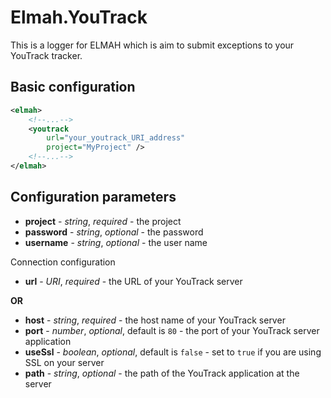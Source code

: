 Elmah.YouTrack
==============

This is a logger for ELMAH which is aim to submit exceptions to your YouTrack tracker.


## Basic configuration

```xml
<elmah>
    <!--...-->
    <youtrack
        url="your_youtrack_URI_address"
        project="MyProject" />
    <!--...-->
</elmah>
```

## Configuration parameters

* **project** - *string*, *required* - the project
* **password** - *string*, *optional* - the password
* **username** - *string*, *optional* - the user name 

Connection configuration


* **url** - *URI*, *required* - the URL of your YouTrack server

**OR**

* **host** - *string*, *required* - the host name of your YouTrack server
* **port** - *number*, *optional*, default is `80` - the port of your YouTrack server application
* **useSsl** - *boolean*, *optional*, default is `false` - set to `true` if you are using SSL on your server
* **path** - *string*, *optional* - the path of the YouTrack application at the server
